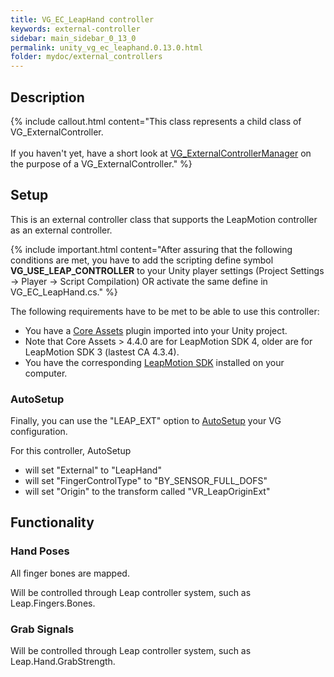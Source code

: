 ```yaml
---
title: VG_EC_LeapHand controller
keywords: external-controller
sidebar: main_sidebar_0_13_0
permalink: unity_vg_ec_leaphand.0.13.0.html
folder: mydoc/external_controllers
---
```


## Description

{% include callout.html content="This class represents a child class of VG_ExternalController.<br><br> If you haven't yet, have a short look at [VG_ExternalControllerManager](unity_component_vgexternalcontrollermanager.0.13.0.html) on the purpose of a VG_ExternalController." %}

## Setup 

This is an external controller class that supports the LeapMotion controller as an external controller.

{% include important.html content="After assuring that the following conditions are met, you have to add the scripting define symbol **VG_USE_LEAP_CONTROLLER** to your Unity player settings (Project Settings → Player → Script Compilation) OR activate the same define in VG_EC_LeapHand.cs." %}

The following requirements have to be met to be able to use this controller:

 * You have a [Core Assets](https://developer.leapmotion.com/releases) plugin imported into your Unity project.
 * Note that Core Assets > 4.4.0 are for LeapMotion SDK 4, older are for LeapMotion SDK 3 (lastest CA 4.3.4).
 * You have the corresponding [LeapMotion SDK](https://developer.leapmotion.com/sdk-leap-motion-controller/) installed on your computer.

### AutoSetup

Finally, you can use the "LEAP_EXT" option to [AutoSetup](unity_component_myvirtualgrasp.0.13.0.html#autosetup) your VG configuration.
 
For this controller, AutoSetup 

* will set "External" to "LeapHand"
* will set "FingerControlType" to "BY_SENSOR_FULL_DOFS"
* will set "Origin" to the transform called "VR_LeapOriginExt"

## Functionality

### Hand Poses
All finger bones are mapped.

Will be controlled through Leap controller system, such as Leap.Fingers.Bones.

### Grab Signals
Will be controlled through Leap controller system, such as Leap.Hand.GrabStrength.
